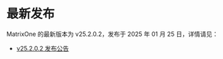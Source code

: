 # **最新发布**

MatrixOne 的最新版本为 v25.2.0.2，发布于 2025 年 01 月 25 日，详情请见：  

* [v25.2.0.2 发布公告](../Release-Notes/v25.2.0.2.md)
